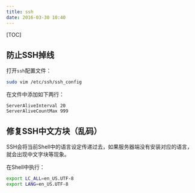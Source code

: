 ```yaml
---
title: ssh
date: 2016-03-30 10:40
---
```

[TOC]

## 防止SSH掉线

打开`ssh`配置文件：
```bash
sudo vim /etc/ssh/ssh_config
```
在文件中添加如下两行：
```
ServerAliveInterval 20
ServerAliveCountMax 999
```

## 修复SSH中文方块（乱码）

SSH会将当前Shell中的语言设定传递过去，如果服务器端没有安装对应的语言，就会出现中文字块等现象。

在Shell中执行：

```bash
export LC_ALL=en_US.UTF-8
export LANG=en_US.UTF-8
```

